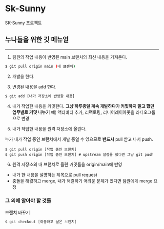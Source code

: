 # Sk-Sunny
SK-Sunny 프로젝트 

## 누나들을 위한 깃 메뉴얼
---

1. 팀원의 작업 내용이 반영된 main 브랜치의 최신 내용을 가져온다.

```bash
$ git pull origin main (내 브랜치)
```
2. 개발을 한다.

3. 변경된 내용을 add 한다.
```bash
$ git add [내가 저장소에 반영할 내용]
```

4. 내가 작업한 내용을 커밋한다. **그냥 하루종일 계속 개발하다가 커밋하지 말고 했던 업무별로 커밋 나누기**
예) 액티비티 추가, 리팩토링, 리니어레이아웃을 라디오그룹으로 변경

5. 내가 작업한 내용을 원격 저장소에 올린다.

누가 내가 작업 중인 브랜치에서 개발 중일 수 있으므로 **반드시** pull 받고 나서 push.
```
$ git pull origin [작업 중인 브랜치]
$ git push origin [작업 중인 브랜치] # upstream 설정을 했다면 그냥 git push
```
6. 원격 저장소의 내 브랜치로 올린 커밋들을 origin/main에 반영

- 내가 한 내용을 설명하는 제목으로 pull request
- 충돌을 해겷하고 merge, 내가 해결하기 어려운 문제가 있다면 팀원에게 merge 요청


### 그 외에 알아야 할 것들 

브랜치 바꾸기
```bash
$ git checkout [이동하고 싶은 브랜치]
```
